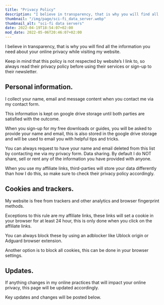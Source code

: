 ```yaml
---
title: "Privacy Policy"
description: "I believe in transparency, that is why you will find all the information you need about your online privacy while visiting my website."
thumbnail: "/img/page/sci-fi_data_server.webp"
thumbnail_alt: "sci-fi data servers"
date: 2022-04-19T18:54:07+02:00
mod_date: 2022-05-06T20:46:07+02:00
---
```

I believe in transparency, that is why you will find all the information you need about your online privacy while visiting my website.

Keep in mind that this policy is not respected by website’s I link to, so always read their privacy policy before using their services or sign-up to their newsletter.

## Personal information.

I collect your name, email and message content when you contact me via my contact form.

This information is kept on google drive storage until both parties are satisfied with the outcome.

When you sign-up for my free downloads or guides, you will be asked to provide your name and email, this is also stored in the google drive storage and will be used to email you with helpful tips and tricks.

You can always request to have your name and email deleted from this list by contacting me via my privacy form.
Data sharing.
By default I do NOT share, sell or rent any of the information you have provided with anyone.

When you use my affiliate links, third-parties will store your data differently than how I do this, so make sure to check their privacy policy accordingly.

## Cookies and trackers.

My website is free from trackers and other analytics and browser fingerprint methods.

Exceptions to this rule are my affiliate links, these links will set a cookie in your browser for at least 24 hour, this is only done when you click on the affiliate links.

You can always block these by using an adblocker like Ublock origin or Adguard browser extension.

Another option is to block all cookies, this can be done in your browser settings.

## Updates.

If anything changes in my online practices that will impact your online privacy, this page will be updated accordingly.

Key updates and changes will be posted below.
